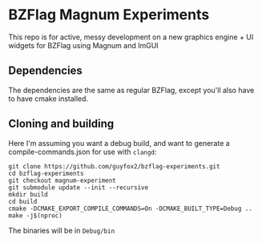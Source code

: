 # BZFlag Magnum Experiments

This repo is for active, messy development on a new graphics engine + UI widgets for BZFlag using Magnum and ImGUI

## Dependencies

The dependencies are the same as regular BZFlag, except you'll also have to have cmake installed.

## Cloning and building
Here I'm assuming you want a debug build, and want to generate a compile-commands.json for use with `clangd`:
```
git clone https://github.com/guyfox2/bzflag-experiments.git
cd bzflag-experiments
git checkout magnum-experiment
git submodule update --init --recursive
mkdir build
cd build
cmake -DCMAKE_EXPORT_COMPILE_COMMANDS=On -DCMAKE_BUILT_TYPE=Debug ..
make -j$(nproc)
```
The binaries will be in `Debug/bin`
